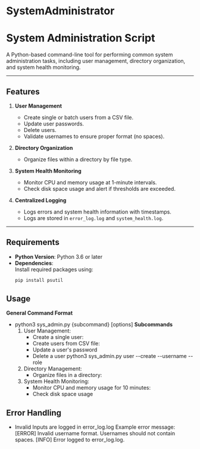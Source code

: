 # SystemAdministrator
# System Administration Script

A Python-based command-line tool for performing common system administration tasks, including user management, directory organization, and system health monitoring. 

---

## Features

1. **User Management**  
   - Create single or batch users from a CSV file.  
   - Update user passwords.  
   - Delete users.  
   - Validate usernames to ensure proper format (no spaces).

2. **Directory Organization**  
   - Organize files within a directory by file type.

3. **System Health Monitoring**  
   - Monitor CPU and memory usage at 1-minute intervals.
   - Check disk space usage and alert if thresholds are exceeded.

4. **Centralized Logging**  
   - Logs errors and system health information with timestamps.  
   - Logs are stored in `error_log.log` and `system_health.log`.

---

## Requirements

- **Python Version**: Python 3.6 or later
- **Dependencies**:  
  Install required packages using:
  ```bash
  pip install psutil


## Usage
   **General Command Format**
   - python3 sys_admin.py {subcommand} [options]
   **Subcommands**
     1. User Management:
         - Create a single user:
         - Create users from CSV file:
         - Update a user's password
         - Delete a user
            python3 sys_admin.py user --create --username <username> --role <role>
     2. Directory Management:
        - Organize files in a directory:
     4. System Health Monitoring:
        - Monitor CPU and memory usage for 10 minutes:
        - Check disk space usage

## Error Handling

- Invalid Inputs are logged in error_log.log
Example error message:
   [ERROR] Invalid username format. Usernames should not contain spaces.
   [INFO] Error logged to error_log.log.




         

      
      




  
